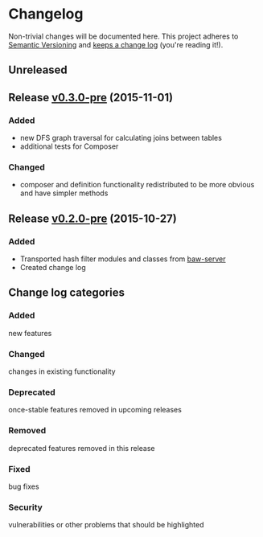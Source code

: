 # Changelog

Non-trivial changes will be documented here. 
This project adheres to [Semantic Versioning](http://semver.org/) 
and [keeps a change log](http://keepachangelog.com/) (you're reading it!).

## Unreleased

## Release [v0.3.0-pre](https://github.com/cofiem/clearly-query/releases/tag/v0.3.0-pre) (2015-11-01)

### Added
 - new DFS graph traversal for calculating joins between tables
 - additional tests for Composer

### Changed
 - composer and definition functionality redistributed to be more obvious and have simpler methods

## Release [v0.2.0-pre](https://github.com/cofiem/clearly-query/releases/tag/0.2.0) (2015-10-27)

### Added

 - Transported hash filter modules and classes from [baw-server](https://github.com/QutBioacoustics/baw-server)
  - Created change log

## Change log categories

### Added
new features

### Changed
changes in existing functionality

### Deprecated
once-stable features removed in upcoming releases

### Removed
deprecated features removed in this release

### Fixed
bug fixes

### Security
vulnerabilities or other problems that should be highlighted
